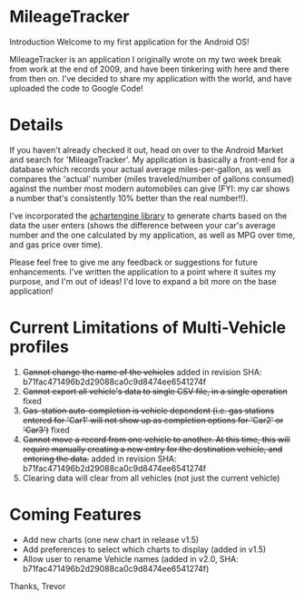 MileageTracker
==============

Introduction
Welcome to my first application for the Android OS!

MileageTracker is an application I originally wrote on my two week break from work at the end of 2009, and have been tinkering with here and there from then on. I've decided to share my application with the world, and have uploaded the code to Google Code!

Details
==============
If you haven't already checked it out, head on over to the Android Market and search for 'MileageTracker'. My application is basically a front-end for a database which records your actual average miles-per-gallon, as well as compares the 'actual' number (miles traveled/number of gallons consumed) against the number most modern automobiles can give (FYI: my car shows a number that's consistently 10% better than the real number!!).

I've incorporated the [achartengine library](http://code.google.com/p/achartengine) to generate charts based on the data the user enters (shows the difference between your car's average number and the one calculated by my application, as well as MPG over time, and gas price over time).

Please feel free to give me any feedback or suggestions for future enhancements. I've written the application to a point where it suites my purpose, and I'm out of ideas! I'd love to expand a bit more on the base application!

Current Limitations of Multi-Vehicle profiles
==============
1. ~~Cannot change the name of the vehicles~~ added in revision SHA: b71fac471496b2d29088ca0c9d8474ee6541274f
2. ~~Cannot export all vehicle's data to single CSV file, in a single operation~~ fixed
3. ~~Gas-station auto-completion is vehicle dependent (i.e. gas stations entered for 'Car1' will not show up as completion options for 'Car2' or 'Car3')~~ fixed
4. ~~Cannot move a record from one vehicle to another. At this time, this will require manually creating a new entry for the destination vehicle, and entering the data.~~ added in revision SHA: b71fac471496b2d29088ca0c9d8474ee6541274f
5. Clearing data will clear from all vehicles (not just the current vehicle)

Coming Features
==============
* Add new charts (one new chart in release v1.5)
* Add preferences to select which charts to display (added in v1.5)
* Allow user to rename Vehicle names (added in v2.0, SHA: b71fac471496b2d29088ca0c9d8474ee6541274f)


Thanks, Trevor
